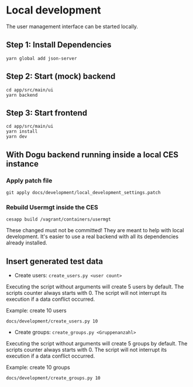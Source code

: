 # Local development

The user management interface can be started locally.

## Step 1: Install Dependencies
```
yarn global add json-server
```

## Step 2: Start (mock) backend
```
cd app/src/main/ui
yarn backend
```

## Step 3: Start frontend
```
cd app/src/main/ui
yarn install
yarn dev
```
## With Dogu backend running inside a local CES instance

### Apply patch file

```shell
git apply docs/development/local_development_settings.patch
```

### Rebuild Usermgt inside the CES

```shell
cesapp build /vagrant/containers/usermgt
```

These changed must not be committed! They are meant to help with local development. It's easier to
use a real backend with all its dependencies already installed.

## Insert generated test data

- Create users: `create_users.py <user count>`

Executing the script without arguments will create 5 users by default. The scripts counter always starts
with 0. The script will not interrupt its execution if a data conflict occurred.

Example: create 10 users
```shell
docs/development/create_users.py 10
```

- Create groups: `create_groups.py <Gruppenanzahl>`

Executing the script without arguments will create 5 groups by default. The scripts counter always starts
with 0. The script will not interrupt its execution if a data conflict occurred.

Example: create 10 groups
```shell
docs/development/create_groups.py 10
```
